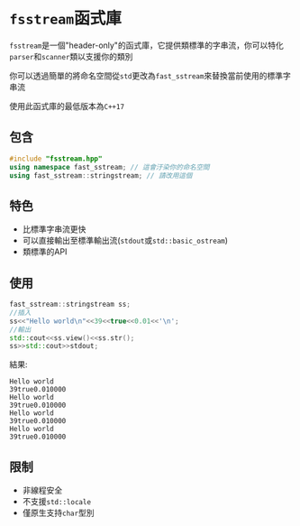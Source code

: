 # `fsstream`函式庫

`fsstream`是一個"header-only"的函式庫，它提供類標準的字串流，你可以特化`parser`和`scanner`類以支援你的類別

你可以透過簡單的將命名空間從`std`更改為`fast_sstream`來替換當前使用的標準字串流

使用此函式庫的最低版本為`C++17`

## 包含
```cpp
#include "fsstream.hpp"
using namespace fast_sstream; // 這會汙染你的命名空間
using fast_sstream::stringstream; // 請改用這個
```

## 特色
* 比標準字串流更快
* 可以直接輸出至標準輸出流(`stdout`或`std::basic_ostream`)
* 類標準的API

## 使用

```cpp
fast_sstream::stringstream ss;
//插入
ss<<"Hello world\n"<<39<<true<<0.01<<'\n';
//輸出
std::cout<<ss.view()<<ss.str();
ss>>std::cout>>stdout;
```
結果:
```
Hello world
39true0.010000
Hello world
39true0.010000
Hello world
39true0.010000
Hello world
39true0.010000
```

## 限制
* 非線程安全
* 不支援`std::locale`
* 僅原生支持`char`型別
